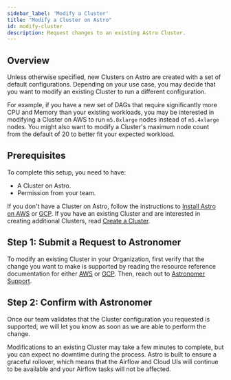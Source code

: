 ```yaml
---
sidebar_label: 'Modify a Cluster'
title: "Modify a Cluster on Astro"
id: modify-cluster
description: Request changes to an existing Astro Cluster.
---
```


## Overview

Unless otherwise specified, new Clusters on Astro are created with a set of default configurations. Depending on your use case, you may decide that you want to modify an existing Cluster to run a different configuration.

For example, if you have a new set of DAGs that require significantly more CPU and Memory than your existing workloads, you may be interested in modifying a Cluster on AWS to run `m5.8xlarge` nodes instead of `m5.4xlarge` nodes. You might also want to modify a Cluster's maximum node count from the default of 20 to better fit your expected workload.

## Prerequisites

To complete this setup, you need to have:

- A Cluster on Astro.
- Permission from your team.

If you don't have a Cluster on Astro, follow the instructions to [Install Astro on AWS](install-aws.md) or [GCP](install-gcp.md). If you have an existing Cluster and are interested in creating additional Clusters, read [Create a Cluster](create-cluster.md).

## Step 1: Submit a Request to Astronomer

To modify an existing Cluster in your Organization, first verify that the change you want to make is supported by reading the resource reference documentation for either [AWS](resource-reference-aws.md) or [GCP](resource-reference-gcp.md). Then, reach out to [Astronomer Support](https://support.astronomer.io).

## Step 2: Confirm with Astronomer

Once our team validates that the Cluster configuration you requested is supported, we will let you know as soon as we are able to perform the change.

Modifications to an existing Cluster may take a few minutes to complete, but you can expect no downtime during the process. Astro is built to ensure a graceful rollover, which means that the Airflow and Cloud UIs will continue to be available and your Airflow tasks will not be affected.
